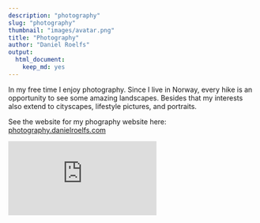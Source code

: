 ```yaml
---
description: "photography"
slug: "photography"
thumbnail: "images/avatar.png"
title: "Photography"
author: "Daniel Roelfs"
output:
  html_document:
    keep_md: yes
---
```


In my free time I enjoy photography. Since I live in Norway, every hike is an opportunity to see some amazing landscapes. Besides that my interests also extend to cityscapes, lifestyle pictures, and portraits.

See the website for my phography website here: <a href="photography.danielroelfs.com" target="_blank">photography.danielroelfs.com</a>

<iframe src="https://photography.danielroelfs.com/" onload="this.width=&#39;105%&#39;;this.height=screen.height*1.1;" frameBorder="0">



<!--<font size="3">All photos are available as high-resolution images and print. Send me an e-mail at [daniel.roelfs[at]medisin.uio.no](daniel.roelfs@medisin.uio.no) for the details!</font>-->
